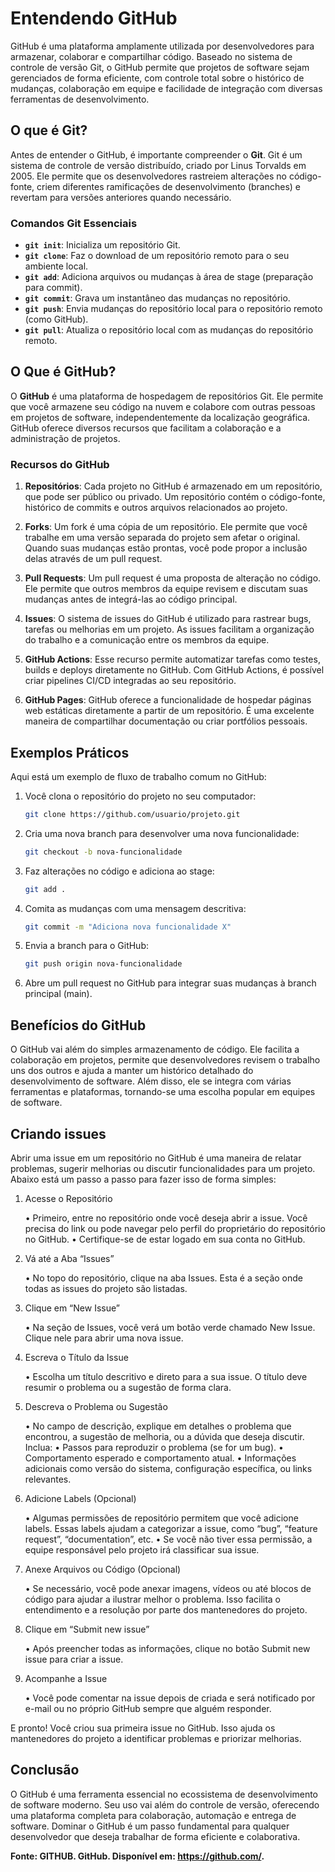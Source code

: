# Entendendo GitHub

GitHub é uma plataforma amplamente utilizada por desenvolvedores para armazenar, colaborar e compartilhar código. Baseado no sistema de controle de versão Git, o GitHub permite que projetos de software sejam gerenciados de forma eficiente, com controle total sobre o histórico de mudanças, colaboração em equipe e facilidade de integração com diversas ferramentas de desenvolvimento.

## O que é Git?

Antes de entender o GitHub, é importante compreender o **Git**. Git é um sistema de controle de versão distribuído, criado por Linus Torvalds em 2005. Ele permite que os desenvolvedores rastreiem alterações no código-fonte, criem diferentes ramificações de desenvolvimento (branches) e revertam para versões anteriores quando necessário.

### Comandos Git Essenciais

- **`git init`**: Inicializa um repositório Git.
- **`git clone`**: Faz o download de um repositório remoto para o seu ambiente local.
- **`git add`**: Adiciona arquivos ou mudanças à área de stage (preparação para commit).
- **`git commit`**: Grava um instantâneo das mudanças no repositório.
- **`git push`**: Envia mudanças do repositório local para o repositório remoto (como GitHub).
- **`git pull`**: Atualiza o repositório local com as mudanças do repositório remoto.

## O Que é GitHub?

O **GitHub** é uma plataforma de hospedagem de repositórios Git. Ele permite que você armazene seu código na nuvem e colabore com outras pessoas em projetos de software, independentemente da localização geográfica. GitHub oferece diversos recursos que facilitam a colaboração e a administração de projetos.

### Recursos do GitHub

1. **Repositórios**: Cada projeto no GitHub é armazenado em um repositório, que pode ser público ou privado. Um repositório contém o código-fonte, histórico de commits e outros arquivos relacionados ao projeto.

2. **Forks**: Um fork é uma cópia de um repositório. Ele permite que você trabalhe em uma versão separada do projeto sem afetar o original. Quando suas mudanças estão prontas, você pode propor a inclusão delas através de um pull request.

3. **Pull Requests**: Um pull request é uma proposta de alteração no código. Ele permite que outros membros da equipe revisem e discutam suas mudanças antes de integrá-las ao código principal.

4. **Issues**: O sistema de issues do GitHub é utilizado para rastrear bugs, tarefas ou melhorias em um projeto. As issues facilitam a organização do trabalho e a comunicação entre os membros da equipe.

5. **GitHub Actions**: Esse recurso permite automatizar tarefas como testes, builds e deploys diretamente no GitHub. Com GitHub Actions, é possível criar pipelines CI/CD integradas ao seu repositório.

6. **GitHub Pages**: GitHub oferece a funcionalidade de hospedar páginas web estáticas diretamente a partir de um repositório. É uma excelente maneira de compartilhar documentação ou criar portfólios pessoais.

## Exemplos Práticos

Aqui está um exemplo de fluxo de trabalho comum no GitHub:

1. Você clona o repositório do projeto no seu computador:

   ```bash
   git clone https://github.com/usuario/projeto.git
   ```

2. Cria uma nova branch para desenvolver uma nova funcionalidade:

   ```bash
   git checkout -b nova-funcionalidade
   ```

3. Faz alterações no código e adiciona ao stage:

   ```bash
   git add .
   ```

4. Comita as mudanças com uma mensagem descritiva:

   ```bash
   git commit -m "Adiciona nova funcionalidade X"
   ```

5. Envia a branch para o GitHub:

   ```bash
   git push origin nova-funcionalidade
   ```

6. Abre um pull request no GitHub para integrar suas mudanças à branch principal (main).

## Benefícios do GitHub

O GitHub vai além do simples armazenamento de código. Ele facilita a colaboração em projetos, permite que desenvolvedores revisem o trabalho uns dos outros e ajuda a manter um histórico detalhado do desenvolvimento de software. Além disso, ele se integra com várias ferramentas e plataformas, tornando-se uma escolha popular em equipes de software.

## Criando issues

Abrir uma issue em um repositório no GitHub é uma maneira de relatar problemas, sugerir melhorias ou discutir funcionalidades para um projeto. Abaixo está um passo a passo para fazer isso de forma simples:

1. Acesse o Repositório

	•	Primeiro, entre no repositório onde você deseja abrir a issue. Você precisa do link ou pode navegar pelo perfil do proprietário do repositório no GitHub.
	•	Certifique-se de estar logado em sua conta no GitHub.

2. Vá até a Aba “Issues”

	•	No topo do repositório, clique na aba Issues. Esta é a seção onde todas as issues do projeto são listadas.

3. Clique em “New Issue”

	•	Na seção de Issues, você verá um botão verde chamado New Issue. Clique nele para abrir uma nova issue.

4. Escreva o Título da Issue

	•	Escolha um título descritivo e direto para a sua issue. O título deve resumir o problema ou a sugestão de forma clara.

5. Descreva o Problema ou Sugestão

	•	No campo de descrição, explique em detalhes o problema que encontrou, a sugestão de melhoria, ou a dúvida que deseja discutir. Inclua:
	•	Passos para reproduzir o problema (se for um bug).
	•	Comportamento esperado e comportamento atual.
	•	Informações adicionais como versão do sistema, configuração específica, ou links relevantes.

6. Adicione Labels (Opcional)

	•	Algumas permissões de repositório permitem que você adicione labels. Essas labels ajudam a categorizar a issue, como “bug”, “feature request”, “documentation”, etc.
	•	Se você não tiver essa permissão, a equipe responsável pelo projeto irá classificar sua issue.

7. Anexe Arquivos ou Código (Opcional)

	•	Se necessário, você pode anexar imagens, vídeos ou até blocos de código para ajudar a ilustrar melhor o problema. Isso facilita o entendimento e a resolução por parte dos mantenedores do projeto.

8. Clique em “Submit new issue”

	•	Após preencher todas as informações, clique no botão Submit new issue para criar a issue.

9. Acompanhe a Issue

	•	Você pode comentar na issue depois de criada e será notificado por e-mail ou no próprio GitHub sempre que alguém responder.

E pronto! Você criou sua primeira issue no GitHub. Isso ajuda os mantenedores do projeto a identificar problemas e priorizar melhorias.


## Conclusão

O GitHub é uma ferramenta essencial no ecossistema de desenvolvimento de software moderno. Seu uso vai além do controle de versão, oferecendo uma plataforma completa para colaboração, automação e entrega de software. Dominar o GitHub é um passo fundamental para qualquer desenvolvedor que deseja trabalhar de forma eficiente e colaborativa.

**Fonte: GITHUB. GitHub. Disponível em: <https://github.com/>.**
